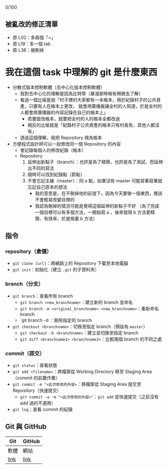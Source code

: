 0/100


被亂改的修正清單
----------------

* 原 L02：多兩個「=」
* 原 L19：多一個 tab
* 原 L36：被刪掉


我在這個 task 中理解的 git 是什麼東西
===================================

* 分散式版本控制軟體（去中心化版本控制軟體）
	* 我對去中心化的理解是因為比特幣（暴漲那時候有稍微去了解）
	* 看過一個比喻是說「村子裡的大家都有一本帳本，用於紀錄村子的公共資產，只要有人在帳本上更改，
		就會用廣播器讓全村的人知道，於是全村的人都會將廣播器的內容記錄在自己的帳本上」
		* 若要竄改帳本，就要把全村的人的帳本全都改過
		* 相反的比喻就是「紀錄村子公共資產的帳本只有村長有，其他人都沒有」
	* 透過這個理解，我把 Repository 視為帳本
* 方便程式設計師可以一起修改同一個 Repository 的內容
	* 會記錄每個人的修改紀錄（帳本）
	* Repository
		1. 延伸出新點子（branch）：也許是為了精簡，也許是為了測試，而延伸出不同的寫法
		2. 隨時可以找到紀錄點（節點）
		3. 不會忘記主線（master）：同 a 點，如果沒有 master 可能寫著寫著就忘記自己原本的想法
			* 我的意思是，在不刪掉他的前提下，因為今天要做一個東西，應該不會輕易改變目標的
			* 我認為刪掉的情況可能是覺得這個延伸的新點子不好
			（為了完成一個目標可以有多個方法，一開始寫 a ，後來發現 b 方法更精簡、有效率，於是捨棄 b 方法）


指令
----

### repository（倉儲） ###

* `git c1one [url]`：將網路上的 Repository 下載至本地電腦
* `git init`：初始化（建立 `.git` 的子資料夾）


### branch（分支） ###

* `git branch`：查看所有 branch
	* `git branch <new_branchname>`：建立新的 branch 並命名
	* `git branch -m <original_branchname> <new_branchname>`：重新命名 branch
	* `git branch -d <branchname>：刪除指定的 branch
* `git checkout <branchname>`：切換至指定 branch（預設為 `master`）
	* `git checkout -b <branchname>`：建立並切換至指定 branch
	* `git diff <branchname1> <branchname2>`：比較兩個 branch 的不同之處


### commit（提交） ###

* `git status`：查看狀態
* `git add <filename>`：將檔案從 Working Directory 移至 Staging Area（commit 的前置作業）
* `git commit -m "<此次修改的內容>`：將檔案從 Staging Area 提交至 Repository（快速提交）
	* `git commit -a -m "<此次修改的內容>"`：`git add` 並快速提交（之前沒有 add 過的不適用）
* `git log`：查看 commit 的紀錄


Git 與 GitHub
-------------

| Git   | GitHub |
| ----- | ------ |
| 軟體   | 網站   |
| [link][Git]| [link][GitHub]|


[Git]: https://git-scm.com/
[GitHub]: https://github.com/

